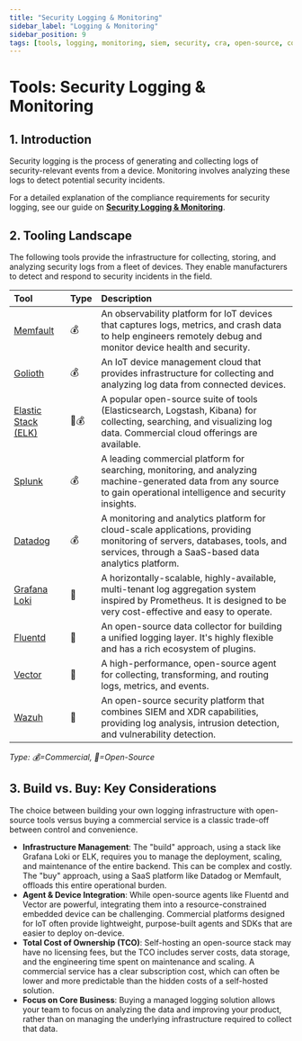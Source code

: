 ```yaml
---
title: "Security Logging & Monitoring"
sidebar_label: "Logging & Monitoring"
sidebar_position: 9
tags: [tools, logging, monitoring, siem, security, cra, open-source, commercial]
---
```

# Tools: Security Logging & Monitoring

## 1. Introduction

Security logging is the process of generating and collecting logs of security-relevant events from a device. Monitoring involves analyzing these logs to detect potential security incidents.

For a detailed explanation of the compliance requirements for security logging, see our guide on **[Security Logging & Monitoring](../implementation/operate-phase/security-logging.md)**.

## 2. Tooling Landscape

The following tools provide the infrastructure for collecting, storing, and analyzing security logs from a fleet of devices. They enable manufacturers to detect and respond to security incidents in the field.

| Tool | Type | Description |
| :--- | :--- | :--- |
| [Memfault](https://memfault.com/) | 💰 | An observability platform for IoT devices that captures logs, metrics, and crash data to help engineers remotely debug and monitor device health and security. |
| [Golioth](https://golioth.io/) | 💰 | An IoT device management cloud that provides infrastructure for collecting and analyzing log data from connected devices. |
| [Elastic Stack (ELK)](https://www.elastic.co/) | 🐙💰 | A popular open-source suite of tools (Elasticsearch, Logstash, Kibana) for collecting, searching, and visualizing log data. Commercial cloud offerings are available. |
| [Splunk](https://www.splunk.com/) | 💰 | A leading commercial platform for searching, monitoring, and analyzing machine-generated data from any source to gain operational intelligence and security insights. |
| [Datadog](https://www.datadoghq.com/) | 💰 | A monitoring and analytics platform for cloud-scale applications, providing monitoring of servers, databases, tools, and services, through a SaaS-based data analytics platform. |
| [Grafana Loki](https://grafana.com/oss/loki/) | 🐙 | A horizontally-scalable, highly-available, multi-tenant log aggregation system inspired by Prometheus. It is designed to be very cost-effective and easy to operate. |
| [Fluentd](https://www.fluentd.org/) | 🐙 | An open-source data collector for building a unified logging layer. It's highly flexible and has a rich ecosystem of plugins. |
| [Vector](https://vector.dev/) | 🐙 | A high-performance, open-source agent for collecting, transforming, and routing logs, metrics, and events. |
| [Wazuh](https://wazuh.com/) | 🐙 | An open-source security platform that combines SIEM and XDR capabilities, providing log analysis, intrusion detection, and vulnerability detection. |

<!-- vale off -->
*Type: 💰=Commercial, 🐙=Open-Source*
<!-- vale on --> 

## 3. Build vs. Buy: Key Considerations

The choice between building your own logging infrastructure with open-source tools versus buying a commercial service is a classic trade-off between control and convenience.

-   **Infrastructure Management**: The "build" approach, using a stack like Grafana Loki or ELK, requires you to manage the deployment, scaling, and maintenance of the entire backend. This can be complex and costly. The "buy" approach, using a SaaS platform like Datadog or Memfault, offloads this entire operational burden.
-   **Agent & Device Integration**: While open-source agents like Fluentd and Vector are powerful, integrating them into a resource-constrained embedded device can be challenging. Commercial platforms designed for IoT often provide lightweight, purpose-built agents and SDKs that are easier to deploy on-device.
-   **Total Cost of Ownership (TCO)**: Self-hosting an open-source stack may have no licensing fees, but the TCO includes server costs, data storage, and the engineering time spent on maintenance and scaling. A commercial service has a clear subscription cost, which can often be lower and more predictable than the hidden costs of a self-hosted solution.
-   **Focus on Core Business**: Buying a managed logging solution allows your team to focus on analyzing the data and improving your product, rather than on managing the underlying infrastructure required to collect that data. 